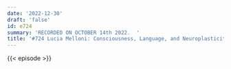 ```yaml
---
date: '2022-12-30'
draft: 'false'
id: e724
summary: 'RECORDED ON OCTOBER 14th 2022.  '
title: '#724 Lucia Melloni: Consciousness, Language, and Neuroplasticity'
---
```

{{< episode >}}
